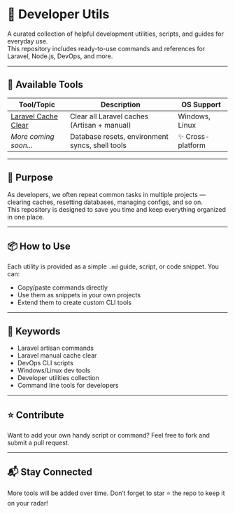 # 🔧 Developer Utils

A curated collection of helpful development utilities, scripts, and guides for everyday use.  
This repository includes ready-to-use commands and references for Laravel, Node.js, DevOps, and more.

---

## 📁 Available Tools

| Tool/Topic                     | Description                                      | OS Support      |
|-------------------------------|--------------------------------------------------|-----------------|
| [Laravel Cache Clear](./laravel/clear-cache.md) | Clear all Laravel caches (Artisan + manual)     | Windows, Linux  |
| _More coming soon..._         | Database resets, environment syncs, shell tools | ✨ Cross-platform |

---

## 🚀 Purpose

As developers, we often repeat common tasks in multiple projects — clearing caches, resetting databases, managing configs, and so on.  
This repository is designed to save you time and keep everything organized in one place.

---

## 📦 How to Use

Each utility is provided as a simple `.md` guide, script, or code snippet. You can:
- Copy/paste commands directly
- Use them as snippets in your own projects
- Extend them to create custom CLI tools

---

## 📌 Keywords

- Laravel artisan commands
- Laravel manual cache clear
- DevOps CLI scripts
- Windows/Linux dev tools
- Developer utilities collection
- Command line tools for developers

---

## ⭐ Contribute

Want to add your own handy script or command? Feel free to fork and submit a pull request.

---

## 📬 Stay Connected

More tools will be added over time. Don’t forget to star ⭐ the repo to keep it on your radar!
